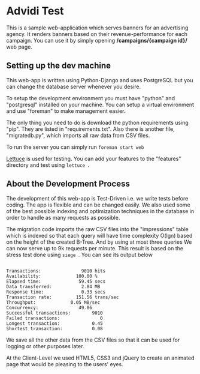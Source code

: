 Advidi Test
==========
This is a sample web-application which serves banners for an advertising agency.
It renders banners based on their revenue-performance for each campaign.
You can use it by simply opening **/campaigns/{campaign id}/** web page.

Setting up the dev machine
----------
This web-app is written using Python-Django and uses PostgreSQL but you can change the database server whenever you desire.

To setup the development environment you must have "python" and "postgresql" installed on your machine. You can setup a virtual environment and use "foreman" to make management easier.

The only thing you need to do is download the python requirements using "pip". They are listed in "requirements.txt". Also there is another file, "migratedb.py", which imports all raw data from CSV files.

To run the server you can simply run ```foreman start web```

[Lettuce] is used for testing. You can add your features to the "features" directory and test using ```lettuce ```.


About the Development Process
---------
The development of this web-app is Test-Driven i.e. we write tests before coding. The app is flexible and can be changed easily. We also used some of the best possible indexing and optimization techniques in the database in order to handle as many requests as possible.

The migration code imports the raw CSV files into the "impressions" table which is indexed so that each query will have time complexity O(lgn) based on the height of the created B-Tree.
And by using at most three queries We can now serve up to 9k requests per minute. This result is based on the stress test done using ```siege ```. You can see its output below


```

Transactions:		        9010 hits
Availability:		      100.00 %
Elapsed time:		       59.45 secs
Data transferred:	        2.84 MB
Response time:		        0.33 secs
Transaction rate:	      151.56 trans/sec
Throughput:		        0.05 MB/sec
Concurrency:		       49.86
Successful transactions:        9010
Failed transactions:	           0
Longest transaction:	        0.45
Shortest transaction:	        0.08
```

We save all the other data from the CSV files so that it can be used for logging or other purposes later.

At the Client-Level we used HTML5, CSS3 and jQuery to create an animated page that would be pleasing to the users' eyes.



[Lettuce]:http://lettuce.it/
